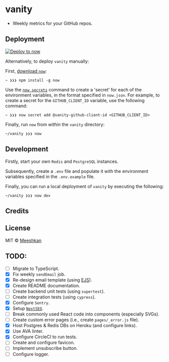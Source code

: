 # vanity

- Weekly metrics for your GitHub repos.

## Deployment

[![Deploy to now](https://deploy.now.sh/static/button.svg)](https://deploy.now.sh/?repo=https://github.com/Meeshkan/vanity)

Alternatively, to deploy `vanity` manually:

First, [download `now`](https://zeit.co/download):
```
~ ❯❯❯ npm install -g now
```

Use the [`now secrets`](https://zeit.co/docs/v2/build-step#adding-secrets) command to create a 'secret' for each of the environment variables, in the format specified in `now.json`. For example, to create a secret for the `GITHUB_CLIENT_ID` variable, use the following command:
```
~ ❯❯❯ now secret add @vanity-github-client-id <GITHUB_CLIENT_ID>
```

Finally, run `now` from *within* the `vanity` directory:
```
~/vanity ❯❯❯ now
```

## Development

Firstly, start your own `Redis` and `PostgreSQL` instances.

Subsequently, create a `.env` file and populate it with the environment variables specified in the `.env.example` file.

Finally, you can run a local deployment of `vanity` by executing the following:
```
~/vanity ❯❯❯ now dev
```

## Credits

## License

MIT © [Meeshkan](http://meeshkan.com/)

## TODO:

- [ ] Migrate to TypeScript.
- [x] Fix weekly `sendEmail` job.
- [x] Re-design email template (using [EJS](https://github.com/mde/ejs)).
- [x] Create README documentation.
- [ ] Create backend unit tests (using `supertest`).
- [ ] Create integration tests (using `cypress`).
- [x] Configure `Sentry`.
- [x] Setup [`NextSEO`](https://github.com/garmeeh/next-seo).
- [ ] Break commonly used React code into components (especially SVGs).
- [ ] Create custom error pages (i.e., create `pages/_error.js` file).
- [x] Host Postgres & Redis DBs on Heroku (and configure links).
- [x] Use AVA linter.
- [x] Configure CircleCI to run tests.
- [ ] Create and configure favicon.
- [ ] Implement unsubscribe button.
- [ ] Configure logger.
